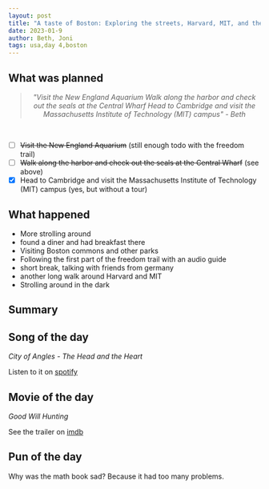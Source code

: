```yaml
---
layout: post
title: "A taste of Boston: Exploring the streets, Harvard, MIT, and the North End: Day 4"
date: 2023-01-9
author: Beth, Joni
tags: usa,day 4,boston
---
```

## What was planned

<div style="text-align: center;">
  <blockquote style="font-style: italic;">
    "Visit the New England Aquarium
Walk along the harbor and check out the seals at the Central Wharf
Head to Cambridge and visit the Massachusetts Institute of Technology (MIT) campus" - Beth
  </blockquote>
</div>
<br/>

- [ ] ~~Visit the New England Aquarium~~ (still enough todo with the freedom trail)
- [ ] ~~Walk along the harbor and check out the seals at the Central Wharf~~ (see above)
- [X] Head to Cambridge and visit the Massachusetts Institute of Technology (MIT) campus (yes, but without a tour)

## What happened
- More strolling around
- found a diner and had breakfast there
- Visiting Boston commons and other parks
- Following the first part of the freedom trail with an audio guide
- short break, talking with friends from germany
- another long walk around Harvard and MIT
- Strolling around in the dark

## Summary

## Song of the day

_City of Angles - The Head and the Heart_ 

Listen to it on [spotify](https://open.spotify.com/track/7f5inCfL12gHegKR4PX1IH?si=d0d25e98998c4ed9)

## Movie of the day
_Good Will Hunting_ 

See the trailer on [imdb](https://www.imdb.com/title/tt0119217/)

## Pun of the day

Why was the math book sad? Because it had too many problems.
